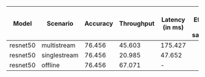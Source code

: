 | Model    | Scenario     |   Accuracy |   Throughput | Latency (in ms)   | Power Efficiency (in samples/J)   | TEST01   | TEST04   |
|----------|--------------|------------|--------------|-------------------|-----------------------------------|----------|----------|
| resnet50 | multistream  |     76.456 |       45.603 | 175.427           |                                   | passed   | passed   |
| resnet50 | singlestream |     76.456 |       20.985 | 47.652            |                                   | passed   | passed   |
| resnet50 | offline      |     76.456 |       67.071 | -                 |                                   | passed   | passed   |